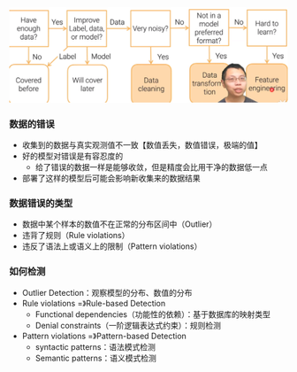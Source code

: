 <img src="img/datapreprocess.jpg" alt="datapreprocess" style="zoom:80%;" />

### 数据的错误

- 收集到的数据与真实观测值不一致【数值丢失，数值错误，极端的值】
- 好的模型对错误是有容忍度的
  - 给了错误的数据一样是能够收敛，但是精度会比用干净的数据低一点
- 部署了这样的模型后可能会影响新收集来的数据结果 

### 数据错误的类型

- 数据中某个样本的数值不在正常的分布区间中（Outlier）
- 违背了规则（Rule violations）
- 违反了语法上或语义上的限制（Pattern violations）

### 如何检测

- Outlier Detection：观察模型的分布、数值的分布
- Rule violations =》Rule-based Detection
  - Functional dependencies（功能性的依赖）：基于数据库的映射类型
  - Denial constraints（一阶逻辑表达式约束）：规则检测
- Pattern violations =》Pattern-based Detection
  - syntactic patterns：语法模式检测
  - Semantic patterns：语义模式检测


